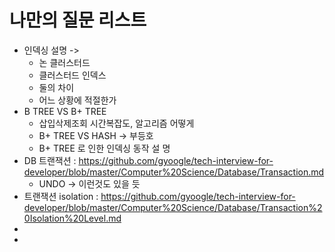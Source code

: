 # 나만의 질문 리스트 


* 인덱싱 설명 -> 
    * 논 클러스터드
    * 클러스터드 인덱스 
    * 둘의 차이
    * 어느 상황에 적절한가  
* B TREE VS B+ TREE  
    * 삽입삭제조회 시간복잡도, 알고리즘 어떻게    
    * B+ TREE VS HASH -> 부등호    
    * B+ TREE 로 인한 인덱싱 동작 설  명    
* DB 트랜잭션 : https://github.com/gyoogle/tech-interview-for-developer/blob/master/Computer%20Science/Database/Transaction.md   
    * UNDO -> 이런것도 있을 듯
* 트랜잭션 isolation : https://github.com/gyoogle/tech-interview-for-developer/blob/master/Computer%20Science/Database/Transaction%20Isolation%20Level.md  
*
*
